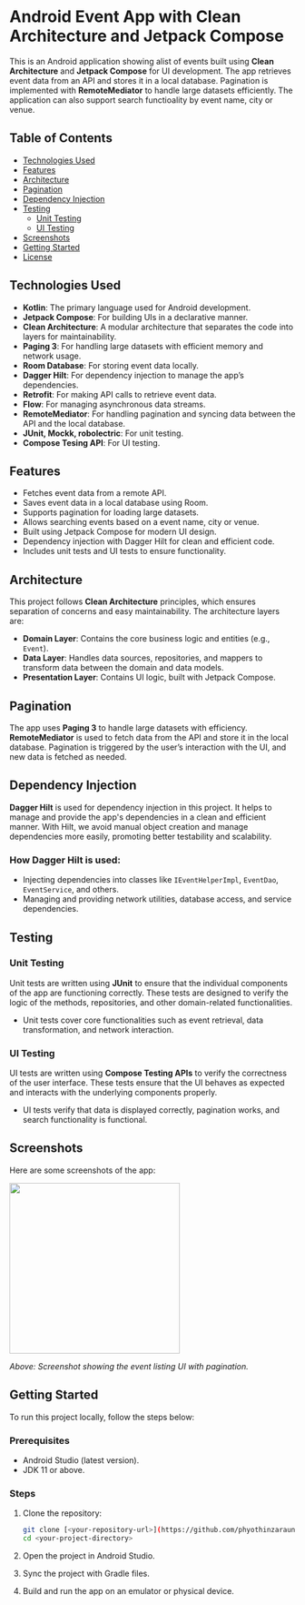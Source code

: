 # Android Event App with Clean Architecture and Jetpack Compose

This is an Android application showing alist of events built using **Clean Architecture** and **Jetpack Compose** for UI development. The app retrieves event data from an API and stores it in a local database. Pagination is implemented with **RemoteMediator** to handle large datasets efficiently. The application can also support search functioality by event name, city or venue.

## Table of Contents
- [Technologies Used](#technologies-used)
- [Features](#features)
- [Architecture](#architecture)
- [Pagination](#pagination)
- [Dependency Injection](#dependency-injection)
- [Testing](#testing)
  - [Unit Testing](#unit-testing)
  - [UI Testing](#ui-testing)
- [Screenshots](#screenshots)
- [Getting Started](#getting-started)
- [License](#license)

## Technologies Used

- **Kotlin**: The primary language used for Android development.
- **Jetpack Compose**: For building UIs in a declarative manner.
- **Clean Architecture**: A modular architecture that separates the code into layers for maintainability.
- **Paging 3**: For handling large datasets with efficient memory and network usage.
- **Room Database**: For storing event data locally.
- **Dagger Hilt**: For dependency injection to manage the app’s dependencies.
- **Retrofit**: For making API calls to retrieve event data.
- **Flow**: For managing asynchronous data streams.
- **RemoteMediator**: For handling pagination and syncing data between the API and the local database.
- **JUnit, Mockk, robolectric**: For unit testing.
- **Compose Tesing API**: For UI testing.

## Features

- Fetches event data from a remote API.
- Saves event data in a local database using Room.
- Supports pagination for loading large datasets.
- Allows searching events based on a event name, city or venue.
- Built using Jetpack Compose for modern UI design.
- Dependency injection with Dagger Hilt for clean and efficient code.
- Includes unit tests and UI tests to ensure functionality.

## Architecture

This project follows **Clean Architecture** principles, which ensures separation of concerns and easy maintainability. The architecture layers are:

- **Domain Layer**: Contains the core business logic and entities (e.g., `Event`).
- **Data Layer**: Handles data sources, repositories, and mappers to transform data between the domain and data models.
- **Presentation Layer**: Contains UI logic, built with Jetpack Compose.

## Pagination

The app uses **Paging 3** to handle large datasets with efficiency. **RemoteMediator** is used to fetch data from the API and store it in the local database. Pagination is triggered by the user’s interaction with the UI, and new data is fetched as needed.

## Dependency Injection

**Dagger Hilt** is used for dependency injection in this project. It helps to manage and provide the app's dependencies in a clean and efficient manner. With Hilt, we avoid manual object creation and manage dependencies more easily, promoting better testability and scalability.

### How Dagger Hilt is used:
- Injecting dependencies into classes like `IEventHelperImpl`, `EventDao`, `EventService`, and others.
- Managing and providing network utilities, database access, and service dependencies.

## Testing

### Unit Testing

Unit tests are written using **JUnit** to ensure that the individual components of the app are functioning correctly. These tests are designed to verify the logic of the methods, repositories, and other domain-related functionalities.

- Unit tests cover core functionalities such as event retrieval, data transformation, and network interaction.

### UI Testing

UI tests are written using **Compose Testing APIs** to verify the correctness of the user interface. These tests ensure that the UI behaves as expected and interacts with the underlying components properly.

- UI tests verify that data is displayed correctly, pagination works, and search functionality is functional.

## Screenshots

Here are some screenshots of the app:

<img src="https://github.com/user-attachments/assets/25ec9a83-0f07-4c98-b7a6-f8b94c77b2e7" width="300"/>

_Above: Screenshot showing the event listing UI with pagination._

## Getting Started

To run this project locally, follow the steps below:

### Prerequisites
- Android Studio (latest version).
- JDK 11 or above.

### Steps
1. Clone the repository:
    ```bash
    git clone [<your-repository-url>](https://github.com/phyothinzaraung/TM_Events.git)
    cd <your-project-directory>
    ```

2. Open the project in Android Studio.

3. Sync the project with Gradle files.

4. Build and run the app on an emulator or physical device.
